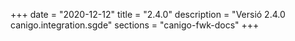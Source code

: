 +++
date        = "2020-12-12"
title       = "2.4.0"
description = "Versió 2.4.0 canigo.integration.sgde"
sections    = "canigo-fwk-docs"
+++